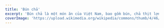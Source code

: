 ```yaml
---
title: 'Bún chả'
excerpt: 'Bún chả là một món ăn của Việt Nam, bao gồm bún, chả thịt lợn nướng trên than hoa và bát nước mắm chua cay mặn ngọt. Món ăn xuất xứ từ miền Bắc Việt Nam, là thứ quà có sức sống lâu bền nhất của Hà Nội, nên có thể coi đây là một trong những đặc sản đặc trưng của ẩm thực Hà thành'
coverImage: 'https://upload.wikimedia.org/wikipedia/commons/thumb/4/46/B%C3%BAn_Ch%E1%BA%A3.jpg/250px-B%C3%BAn_Ch%E1%BA%A3.jpg'
---
```


